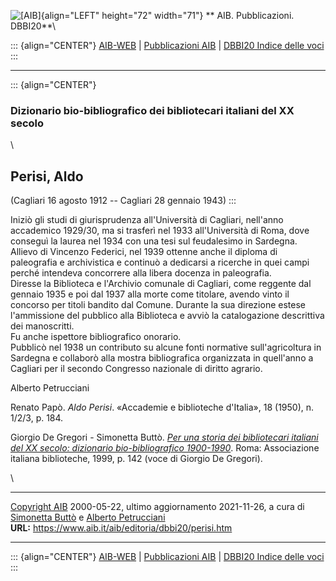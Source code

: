 ![\[AIB\]](/aib/wi/aibv72.gif){align="LEFT" height="72" width="71"}
** AIB. Pubblicazioni. DBBI20**\

::: {align="CENTER"}
[AIB-WEB](/) \| [Pubblicazioni AIB](/pubblicazioni/) \| [DBBI20 Indice
delle voci](dbbi20.htm)
:::

------------------------------------------------------------------------

::: {align="CENTER"}
### Dizionario bio-bibliografico dei bibliotecari italiani del XX secolo

\

## Perisi, Aldo

(Cagliari 16 agosto 1912 -- Cagliari 28 gennaio 1943)
:::

Iniziò gli studi di giurisprudenza all\'Università di Cagliari,
nell\'anno accademico 1929/30, ma si trasferì nel 1933 all\'Università
di Roma, dove conseguì la laurea nel 1934 con una tesi sul feudalesimo
in Sardegna.\
Allievo di Vincenzo Federici, nel 1939 ottenne anche il diploma di
paleografia e archivistica e continuò a dedicarsi a ricerche in quei
campi perché intendeva concorrere alla libera docenza in paleografia.\
Diresse la Biblioteca e l\'Archivio comunale di Cagliari, come reggente
dal gennaio 1935 e poi dal 1937 alla morte come titolare, avendo vinto
il concorso per titoli bandito dal Comune. Durante la sua direzione
estese l\'ammissione del pubblico alla Biblioteca e avviò la
catalogazione descrittiva dei manoscritti.\
Fu anche ispettore bibliografico onorario.\
Pubblicò nel 1938 un contributo su alcune fonti normative
sull\'agricoltura in Sardegna e collaborò alla mostra bibliografica
organizzata in quell\'anno a Cagliari per il secondo Congresso nazionale
di diritto agrario.

Alberto Petrucciani

Renato Papò. *Aldo Perisi*. «Accademie e biblioteche d\'Italia», 18
(1950), n. 1/2/3, p. 184.

Giorgio De Gregori - Simonetta Buttò. [*Per una storia dei bibliotecari
italiani del XX secolo: dizionario bio-bibliografico
1900-1990*](/aib/editoria/pub065.htm). Roma: Associazione italiana
biblioteche, 1999, p. 142 (voce di Giorgio De Gregori).

\

------------------------------------------------------------------------

[Copyright AIB](/su-questo-sito/dichiarazione-di-copyright-aib-web/)
2000-05-22, ultimo aggiornamento 2021-11-26, a cura di [Simonetta
Buttò](/aib/redazione3.htm) e [Alberto
Petrucciani](/su-questo-sito/redazione-aib-web/)\
**URL:** https://www.aib.it/aib/editoria/dbbi20/perisi.htm

------------------------------------------------------------------------

::: {align="CENTER"}
[AIB-WEB](/) \| [Pubblicazioni AIB](/pubblicazioni/) \| [DBBI20 Indice
delle voci](dbbi20.htm)
:::
